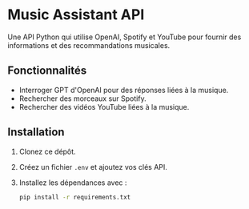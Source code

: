 # Music Assistant API

Une API Python qui utilise OpenAI, Spotify et YouTube pour fournir des informations et des recommandations musicales. 

## Fonctionnalités
- Interroger GPT d'OpenAI pour des réponses liées à la musique.
- Rechercher des morceaux sur Spotify.
- Rechercher des vidéos YouTube liées à la musique.

## Installation

1. Clonez ce dépôt.
2. Créez un fichier `.env` et ajoutez vos clés API.
3. Installez les dépendances avec :

   ```bash
   pip install -r requirements.txt
